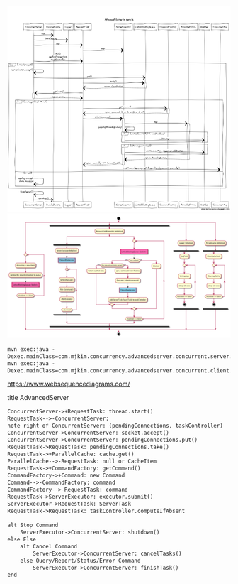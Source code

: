 ![alt text](https://raw.githubusercontent.com/ukmjkim/concurrency/master/advanced/Chap03_AdvancedExecutors/AdvancedServer/docs/SequenceDiagram.png)
![alt text](https://raw.githubusercontent.com/ukmjkim/concurrency/master/advanced/Chap03_AdvancedExecutors/AdvancedServer/docs/ActivityDiagram.png)


```
mvn exec:java -Dexec.mainClass=com.mjkim.concurrency.advancedserver.concurrent.server.ConcurrentServer
mvn exec:java -Dexec.mainClass=com.mjkim.concurrency.advancedserver.concurrent.client.MultipleConcurrentClients
```

https://www.websequencediagrams.com/

title AdvancedServer

```
ConcurrentServer->+RequestTask: thread.start()
RequestTask-->-ConcurrentServer:
note right of ConcurrentServer: (pendingConnections, taskController)
ConcurrentServer->ConcurrentServer: socket.accept()
ConcurrentServer->ConcurrentServer: pendingConnections.put()
RequestTask->RequestTask: pendingConnections.take()
RequestTask->+ParallelCache: cache.get()
ParallelCache-->-RequestTask: null or CacheItem
RequestTask->+CommandFactory: getCommand()
CommandFactory->+Command: new Command
Command-->-CommandFactory: command
CommandFactory-->-RequestTask: command
RequestTask->ServerExecutor: executor.submit()
ServerExecutor->RequestTask: ServerTask
RequestTask->RequestTask: taskController.computeIfAbsent

alt Stop Command
    ServerExecutor->ConcurrentServer: shutdown()
else Else
    alt Cancel Command
        ServerExecutor->ConcurrentServer: cancelTasks()
    else Query/Report/Status/Error Command
        ServerExecutor->ConcurrentServer: finishTask()
end
```

